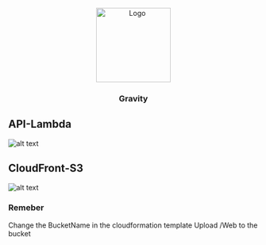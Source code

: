 <div id="top"></div>

<!-- PROJECT LOGO -->
<br />
<div align="center">
  <a href="https://gitlab.com/a-cloud-mission/backend/cm-stadistics-extractor-lambda/-/tree/main/">
    <img src="https://gravity.es/wp-content/uploads/2021/08/logo-blue.svg" alt="Logo" width="150" height="150">
  </a>
  <h3 align="center">Gravity</h3>

</div>


## API-Lambda
![alt text](https://gitlab.com/a-cloud-mission/twitch/-/raw/main/API-Lambda/APi-Lambda.jpg)

## CloudFront-S3
![alt text](https://gitlab.com/a-cloud-mission/twitch/-/raw/main/CloudFront-S3/Esquema-CF-S3.jpg)

### Remeber
Change the BucketName in the cloudformation template
Upload /Web to the bucket
